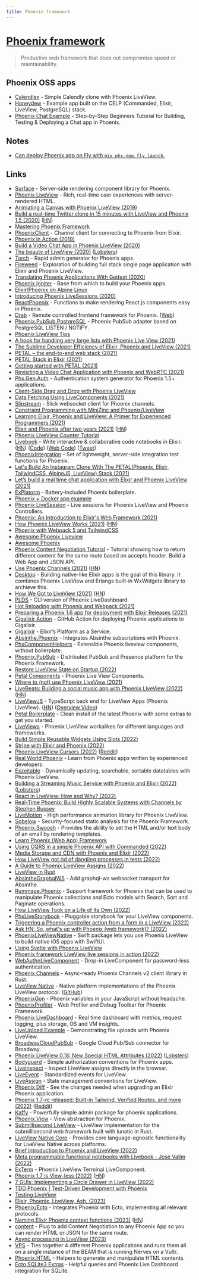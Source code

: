 ```yaml
---
title: Phoenix framework
---
```


# [Phoenix framework](https://github.com/phoenixframework/phoenix)

> Productive web framework that does not compromise speed or maintainability.

## Phoenix OSS apps

- [Calendlex](https://github.com/bigardone/calendlex) - Simple Calendly clone with Phoenix LiveView.
- [Honeydew](https://github.com/quarterpi/honeydew) - Example app built on the CELP (Commanded, Elixir, LiveView, PostgreSQL) stack.
- [Phoenix Chat Example](https://github.com/dwyl/phoenix-chat-example) - Step-by-Step Beginners Tutorial for Building, Testing & Deploying a Chat app in Phoenix.

## Notes

- [Can deploy Phoenix app on Fly with `mix phx.new`, `fly launch`.](https://twitter.com/chris_mccord/status/1468998944009166849)

## Links

- [Surface](https://github.com/msaraiva/surface) - Server-side rendering component library for Phoenix.
- [Phoenix LiveView](https://github.com/phoenixframework/phoenix_live_view) - Rich, real-time user experiences with server-rendered HTML.
- [Animating a Canvas with Phoenix LiveView (2019)](http://www.petecorey.com/blog/2019/09/02/animating-a-canvas-with-phoenix-liveview/)
- [Build a real-time Twitter clone in 15 minutes with LiveView and Phoenix 1.5 (2020)](https://www.phoenixframework.org/blog/build-a-real-time-twitter-clone-in-15-minutes-with-live-view-and-phoenix-1-5) ([HN](https://news.ycombinator.com/item?id=22947341))
- [Mastering Phoenix Framework](https://shankardevy.com/phoenix-inside-out-mpf/#mastering-phoenix-framework)
- [PhoenixClient](https://github.com/mobileoverlord/phoenix_client) - Channel client for connecting to Phoenix from Elixir.
- [Phoenix in Action (2019)](https://www.google.com/search?q=phoenix+in+action&hl=en&safe=off)
- [Build a Video Chat App in Phoenix LiveView (2020)](https://littlelines.com/blog/2020/07/06/building-a-video-chat-app-in-phoenix-liveview)
- [The beauty of LiveView (2020)](https://dashbit.co/blog/the-beauty-of-liveview) ([Lobsters](https://lobste.rs/s/lgfrub/beauty_phoenix_liveview))
- [Torch](https://github.com/mojotech/torch) - Rapid admin generator for Phoenix apps.
- [Fireweed](https://github.com/rjdestigter/fireweed) - Exploration of building full stack single page application with Elixir and Phoenix LiveView.
- [Translating Phoenix Applications With Gettext (2020)](https://phrase.com/blog/posts/i18n-for-phoenix-applications-with-gettext/)
- [Phoenix Igniter](https://phoenixigniter.com/) - Base from which to build your Phoenix apps.
- [Elixir/Phoenix on Alpine Linux](https://github.com/bitwalker/alpine-elixir-phoenix)
- [Introducing Phoenix LiveSessions (2020)](https://pentacent.com/blog/phoenix-live-sessions/)
- [ReactPhoenix](https://github.com/geolessel/react-phoenix) - Functions to make rendering React.js components easy in Phoenix.
- [Drab](https://github.com/grych/drab) - Remote controlled frontend framework for Phoenix. ([Web](https://tg.pl/drab))
- [Phoenix.PubSub.PostgreSQL](https://github.com/jvantuyl/phoenix_pubsub_postgresql) - Phoenix PubSub adapter based on PostgreSQL LISTEN / NOTIFY.
- [Phoenix LiveView Tips](https://github.com/nshoes/phoenix-live-view-tips)
- [A hook for handling very large lists with Phoenix Live View (2021)](https://alex-min.fr/phoenix-live-view-very-large-list-hook/)
- [The Sublime Developer Efficiency of Elixir, Phoenix and LiveView (2021)](https://amattn.com/p/the_sublime_developer_efficiency_of_elixir_phoenix_and_liveview_part_1.html)
- [PETAL – the end-to-end web stack (2021)](https://changelog.com/posts/petal-the-end-to-end-web-stack)
- [PETAL Stack in Elixir (2021)](https://thinkingelixir.com/petal-stack-in-elixir/)
- [Getting started with PETAL (2021)](https://underjord.io/getting-started-with-petal.html)
- [Revisiting a Video Chat Application with Phoenix and WebRTC (2021)](https://hashrocket.com/blog/posts/revisiting-a-video-chat-application-with-phoenix-and-webrtc)
- [Phx.Gen.Auth](https://github.com/aaronrenner/phx_gen_auth) - Authentication system generator for Phoenix 1.5+ applications.
- [Client-Side Drag and Drop with Phoenix LiveView](https://github.com/kelseyleftwich/phoenix-liveview-hook-demo)
- [Data Fetching Using LiveComponents (2021)](https://kobrakai.de/kolumne/data-fetching-using-livecomponents/)
- [Slipstream](https://github.com/NFIBrokerage/slipstream) - Slick websocket client for Phoenix channels.
- [Constraint Programming with MiniZinc and Phoenix/LiveView](https://github.com/bokner/solverview)
- [Learning Elixir, Phoenix and LiveView: A Primer for Experienced Programmers (2021)](https://amattn.com/p/learning_elixir_phoenix_and_liveview_a_primer_for_experienced_programmers.html)
- [Elixir and Phoenix after two years (2021)](https://nts.strzibny.name/elixir-phoenix-after-two-year/) ([HN](https://news.ycombinator.com/item?id=26702222))
- [Phoenix LiveView Counter Tutorial](https://github.com/dwyl/phoenix-liveview-counter-tutorial)
- [Livebook](https://livebook.dev/) - Write interactive & collaborative code notebooks in Elixir. ([HN](https://news.ycombinator.com/item?id=26853285)) ([Code](https://github.com/livebook-dev/livebook)) ([Web Code](https://github.com/livebook-dev/livebook_website)) ([Tweet](https://twitter.com/josevalim/status/1450460641601462282))
- [PhoenixIntegration](https://github.com/boydm/phoenix_integration) - Set of lightweight, server-side integration test functions for Phoenix.
- [Let's Build An Instagram Clone With The PETAL(Phoenix, Elixir, TailwindCSS, AlpineJS, LiveView) Stack (2021)](https://dev.to/elixirprogrammer/let-s-build-an-instagram-clone-with-the-petal-phoenix-elixir-tailwindcss-alpinejs-liveview-stack-263n)
- [Let’s build a real time chat application with Elixir and Phoenix LiveView (2021)](https://www.youtube.com/watch?v=_rTFZbvMfJA)
- [ExPlatorm](https://github.com/alex-min/ex_platform) - Battery-included Phoenix boilerplate.
- [Phoenix + Docker app example](https://github.com/nickjj/docker-phoenix-example)
- [Phoenix LiveSession](https://github.com/pentacent/phoenix_live_session) - Live sessions for Phoenix LiveView and Phoenix Controllers.
- [Phoenix: An Introduction to Elixir's Web Framework (2021)](https://serokell.io/blog/introduction-to-phoenix)
- [How Phoenix LiveView Works (2021)](https://www.poeticoding.com/how-phoenix-liveview-works/) ([HN](https://news.ycombinator.com/item?id=27629016))
- [Phoenix with Webpack 5 and TailwindCSS](https://www.batteriesincl.com/posts/phoenix-modern-tailwind-webpack5)
- [Awesome Phoenix Liveview](https://github.com/beam-community/awesome-phoenix-liveview)
- [Awesome Phoenix](https://github.com/droptheplot/awesome-phoenix)
- [Phoenix Content Negotiation Tutorial](https://github.com/dwyl/phoenix-content-negotiation-tutorial) - Tutorial showing how to return different content for the same route based on accepts header. Build a Web App and JSON API.
- [Use Phoenix Channels (2021)](https://info.codecast.io/blog/how-to-use-phoenix-channels) ([HN](https://news.ycombinator.com/item?id=28061247))
- [Desktop](https://github.com/elixir-desktop/desktop) - Building native-like Elixir apps is the goal of this library. It combines Phoenix LiveView and Erlangs built-in WxWidgets library to archieve this.
- [How We Got to LiveView (2021)](https://fly.io/blog/how-we-got-to-liveview/) ([HN](https://news.ycombinator.com/item?id=28620490))
- [PLDS](https://github.com/phoenixframework/plds) - CLI version of Phoenix LiveDashboard.
- [Hot Reloading with Phoenix and Webpack (2021)](https://felt.com/blog/phoenix-and-webpack-hot-reloading-react)
- [Preparing a Phoenix 1.6 app for deployment with Elixir Releases (2021)](https://dev.to/miguelcoba/preparing-a-phoenix-1-6-app-for-deploying-with-elixir-releases-3gf6)
- [Gigalixir Action](https://github.com/mhanberg/gigalixir-action) - GitHub Action for deploying Phoenix applications to Gigalixir.
- [Gigalixir](https://www.gigalixir.com/) - Elixir’s Platform as a Service.
- [Absinthe.Phoenix](https://github.com/absinthe-graphql/absinthe_phoenix) - Integrates Absinthe subscriptions with Phoenix.
- [PhxComponentHelpers](https://github.com/cblavier/phx_component_helpers) - Extensible Phoenix liveview components, without boilerplate.
- [Phoenix.PubSub](https://github.com/phoenixframework/phoenix_pubsub) - Distributed PubSub and Presence platform for the Phoenix Framework.
- [Restore LiveView State on Startup (2022)](https://fly.io/phoenix-files/restore-liveview-state-on-startup/)
- [Petal Components](https://github.com/petalframework/petal_components) - Phoenix Live View Components.
- [Where to (not) use Phoenix LiveView (2021)](https://quatermain32.medium.com/where-to-not-use-phoenix-liveview-7fb5ffb8318b)
- [LiveBeats: Building a social music app with Phoenix LiveView (2022)](https://fly.io/blog/livebeats/) ([HN](https://news.ycombinator.com/item?id=30177901))
- [LiveViewJS](https://github.com/floodfx/liveviewjs) - TypeScript back end for LiveView Apps (Phoenix LiveView). ([HN](https://news.ycombinator.com/item?id=30303237)) ([Overview Video](https://www.youtube.com/watch?v=S0a-1lriNl4))
- [Petal Boilerplate](https://github.com/petalframework/petal_boilerplate) - Clean install of the latest Phoenix with some extras to get you started.
- [LiveViews](https://github.com/dbohdan/liveviews) - Phoenix LiveView workalikes for different languages and frameworks.
- [Build Simple Reusable Widgets Using Slots (2022)](https://fly.io/phoenix-files/build-simpe-reusable-widgets-using-slots/)
- [Stripe with Elixir and Phoenix (2022)](https://tolc.io/blog/stripe-with-elixir-and-phoenix)
- [Phoenix LiveView Cursors (2022)](https://koenvangilst.nl/blog/phoenix-liveview-cursors) ([Reddit](https://www.reddit.com/r/elixir/comments/tezcjr/a_tutorial_for_creating_a_live_cursors_feature_as/))
- [Real World Phoenix](https://github.com/szTheory/real-world-phoenix) - Learn from Phoenix apps written by experienced developers.
- [Exzeitable](https://github.com/alanvardy/exzeitable) - Dynamically updating, searchable, sortable datatables with Phoenix LiveView.
- [Building a Streaming Music Service with Phoenix and Elixir (2022)](https://lofi.limo/blog/building-a-streaming-music-service-with-phoenix-and-elixir) ([Lobsters](https://lobste.rs/s/brqjad/building_streaming_music_service_with))
- [React in LiveView: How and Why? (2022)](https://stephenbussey.com/2022/04/13/react-in-liveview-how-and-why.html)
- [Real-Time Phoenix: Build Highly Scalable Systems with Channels by Stephen Bussey](https://pragprog.com/titles/sbsockets/real-time-phoenix/)
- [LiveMotion](https://github.com/benvp/live_motion) - High performance animation library for Phoenix LiveView.
- [Sobelow](https://github.com/nccgroup/sobelow) - Security-focused static analysis for the Phoenix Framework.
- [Phoenix.Swoosh](https://github.com/swoosh/phoenix_swoosh) - Provides the ability to set the HTML and/or text body of an email by rendering templates.
- [Learn Phoenix (Web App) Framework](https://github.com/dwyl/learn-phoenix-framework)
- [Using CQRS in a simple Phoenix API with Commanded (2022)](https://dev.to/christianalexander/using-cqrs-in-a-simple-phoenix-api-with-commanded-364k)
- [Media Storage and CDN with Phoenix and Elixir (2022)](http://lofi.limo/blog/media-storage-and-cdn-with-phoenix-and-elixir)
- [How LiveView got rid of dangling processes in tests (2022)](https://www.germanvelasco.com/blog/how-live-view-got-rid-of-dangling-processes-in-tests)
- [A Guide to Phoenix LiveView Assigns (2022)](https://blog.appsignal.com/2022/06/14/a-guide-to-phoenix-liveview-assigns.html)
- [LiveView in Rust](https://github.com/njaremko/liveview-rust)
- [AbsintheGraphqlWS](https://github.com/geometerio/absinthe_graphql_ws) - Add graphql-ws websocket transport for Absinthe.
- [Rummage.Phoenix](https://github.com/annkissam/rummage_phoenix) - Support framework for Phoenix that can be used to manipulate Phoenix collections and Ecto models with Search, Sort and Paginate operations.
- [How LiveView Took on a Life of Its Own (2022)](https://fly.io/blog/liveview-its-alive/)
- [PhxLiveStorybook](https://github.com/phenixdigital/phx_live_storybook) - Pluggable storybook for your LiveView components.
- [Triggering a Phoenix controller action from a form in a LiveView (2022)](https://fly.io/phoenix-files/phx-trigger-action/)
- [Ask HN: So, what's up with Phoenix (web framework)? (2022)](https://news.ycombinator.com/item?id=32530203)
- [PhoenixLiveViewNative](https://github.com/liveviewnative/liveview-client-swiftui) - Swift package lets you use Phoenix LiveView to build native iOS apps with SwiftUI.
- [Using Svelte with Phoenix LiveView](https://github.com/jumpwire-ai/elixirconf2022)
- [Phoenix framework LiveView live sessions in action (2022)](https://fly.io/phoenix-files/live-session/)
- [WebAuthnLiveComponent](https://github.com/liveshowy/webauthn_live_component) - Drop-in LiveComponent for password-less authentication.
- [Phoenix Channels](https://github.com/liveviewnative/phoenix-channels-client) - Async-ready Phoenix Channels v2 client library in Rust.
- [LiveView Native](https://native.live/) - Native platform implementations of the Phoenix LiveView protocol. ([GitHub](https://github.com/liveviewnative))
- [PhoenixGon](https://github.com/khusnetdinov/phoenix_gon) - Phoenix variables in your JavaScript without headache.
- [PhoenixProfiler](https://github.com/mcrumm/phoenix_profiler) - Web Profiler and Debug Toolbar for Phoenix Framework.
- [Phoenix LiveDashboard](https://github.com/phoenixframework/phoenix_live_dashboard) - Real time dashboard with metrics, request logging, plus storage, OS and VM insights.
- [LiveUpload Example](https://github.com/mcrumm/live_upload_example) - Demonstrating file uploads with Phoenix LiveView.
- [BroadwayCloudPubSub](https://github.com/dashbitco/broadway_cloud_pub_sub) - Google Cloud Pub/Sub connector for Broadway.
- [Phoenix LiveView 0.18: New Special HTML Attributes (2022)](https://blog.appsignal.com/2022/10/11/phoenix-liveview-018-new-special-html-attributes.html) ([Lobsters](https://lobste.rs/s/mntbl5/phoenix_liveview_0_18_new_special_html))
- [Bodyguard](https://github.com/schrockwell/bodyguard) - Simple authorization conventions for Phoenix apps.
- [LiveInspect](https://github.com/schrockwell/live_inspect) - Inspect LiveView assigns directly in the browser.
- [LiveEvent](https://github.com/schrockwell/live_event) - Standardized events for LiveView.
- [LiveAssign](https://github.com/schrockwell/live_assign) - State management conventions for LiveView.
- [Phoenix Diff](https://github.com/navinpeiris/phoenix-diff) - See the changes needed when upgrading an Elixir Phoenix application.
- [Phoenix 1.7-rc released: Built-in Tailwind, Verified Routes, and more (2022)](https://phoenixframework.org/blog/phoenix-1.7-released) ([Reddit](https://www.reddit.com/r/elixir/comments/ypf585/phoenix_17rc_released_builtin_tailwind_verified/))
- [Kaffy](https://github.com/aesmail/kaffy) - Powerfully simple admin package for phoenix applications.
- [Phoenix.View](https://github.com/phoenixframework/phoenix_view) - View abstraction for Phoenix.
- [Submillisecond LiveView](https://github.com/lunatic-solutions/submillisecond-live-view) - LiveView implementation for the submillisecond web framework built with lunatic in Rust.
- [LiveView Native Core](https://github.com/liveviewnative/liveview-native-core) - Provides core language-agnostic functionality for LiveView Native across platforms.
- [Brief Introduction to Phoenix and LiveView (2022)](https://danieljaouendevelopment.com/2022/12/18/a-brief-introduction-to-phoenix-and-liveview-part-1/)
- [Meta programmable functional notebooks with Livebook - José Valim (2022)](https://www.youtube.com/watch?v=EhSNXWkji6o)
- [ExTerm](https://github.com/E-xyza/ex_term) - Phoenix LiveView Terminal LiveComponent.
- [Phoenix 1.7 is View-less (2022)](https://www.germanvelasco.com/blog/phoenix-1-7-is-view-less) ([HN](https://news.ycombinator.com/item?id=34188461))
- [7 GUIs: Implementing a Circle Drawer in LiveView (2022)](https://www.germanvelasco.com/blog/seven-guis-circle-drawer)
- [TDD Phoenix | Test-Driven Development with Phoenix](https://www.tddphoenix.com/)
- [Testing LiveView](https://www.testingliveview.com/)
- [Elixir, Phoenix, LiveView, Ash. (2023)](https://medium.com/@brunoripa/elixir-phoenix-liveview-ash-part-1-7f36a1e321ed)
- [Phoenix/Ecto](https://github.com/phoenixframework/phoenix_ecto) - Integrates Phoenix with Ecto, implementing all relevant protocols.
- [Naming Elixir Phoenix context functions (2023)](https://www.stephenlewis.me/blog/naming-phoenix-context-functions) ([HN](https://news.ycombinator.com/item?id=34336396))
- [content](https://github.com/dwyl/content) - Plug to add Content Negotiation to any Phoenix App so you can render HTML or JSON for the same route.
- [Async processing in LiveView (2023)](https://fly.io/phoenix-files/liveview-async-task/)
- [VPS](https://github.com/axelson/vps) - Ties together 4 different Phoenix applications and runs them all on a single instance of the BEAM that is running Nerves on a Vultr.
- [Phoenix.HTML](https://github.com/phoenixframework/phoenix_html) - Helpers to generate and manipulate HTML contents.
- [Ecto SQLite3 Extras](https://github.com/orsinium-labs/ecto_sqlite3_extras) - Helpful queries and Phoenix Live Dashboard integration for SQLite.

